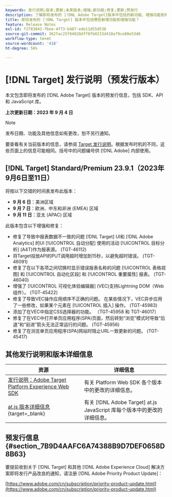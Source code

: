```yaml
---
keywords: 发行说明;版本;更新;未来版本;增强;新功能;修复;更新;预发行
description: 了解即将发布的 [!DNL Adobe Target]版本中包括的新功能、增强功能和修复，包括 SDK、API 和 JavaScript 库。
title: 即将发布的 [!DNL Target] 版本中包括哪些新增功能和增强功能？
feature: Release Notes
exl-id: f2783042-f6ee-4f73-b487-ede11d55d530
source-git-commit: 362fac25f04028dff0fb0233d418ef9ce88e53d6
workflow-type: tm+mt
source-wordcount: '418'
ht-degree: 56%

---
```


# [!DNL Target] 发行说明（预发行版本）

本文包含即将发布的 [!DNL Adobe Target] 版本的预发行信息，包括 SDK、API 和 JavaScript 库。

**上次更新日期：2023 年 9 月 4 日**

>[!NOTE]
>
>发布日期、功能及其他信息如有更改，恕不另行通知。
>
>要查看有关当前版本的信息，请参阅 [Target 发行说明](release-notes.md)。根据发布时机的不同，这些页面上的信息可能相同。括号中的问题编号供 [!DNL Adobe] 内部使用。

## [!DNL Target] Standard/Premium 23.9.1（2023年9月6日至11日）

将按以下交错的时间表发布此版本：

* **9 月 6 日**：美洲区域
* **9 月 7 日**：欧洲、中东和非洲 (EMEA) 区域
* **9 月 11 日**：亚太 (APAC) 区域

此版本包含以下增强和修复：

* 修复了导致中报表数据不一致的问题 [!DNL Target] UI和 [!DNL Adobe Analytics] 的UI [!UICONTROL 自动分配] 使用的活动 [!UICONTROL 目标分析] (A4T)作为报表源。 (TGT-46112)
* 将Target投放API的PUT调用超时增加到15秒，以避免超时错误。 (TGT-46091)
* 修复了在以下各项之间切换时显示错误报表名称的问题 [!UICONTROL 表格视图] 和 [!UICONTROL 自动化区段] 和 [!UICONTROL 重要属性] 报表。 (TGT-46040)
* 增强了 [!UICONTROL 可视化体验编辑器] (VEC)支持Lightning DOM（Web组件）。 (TGT-45422)
* 修复了导致VEC操作应用顺序不正确的问题。 在某些情况下，VEC异步应用了一些修改，如果某个元素在 [!UICONTROL 插入] 操作。 (TGT-45983)
* 添加了在VEC中指定CSS选择器的功能。 （TGT-45958 和 TGT-46017）
* 修复了在VEC中打开单页应用程序(SPA)页面，然后转到“浏览”模式时导致“后退”和“前进”箭头无法正常运行的问题。 (TGT-45956)
* 修复了在浏览单页应用程序(SPA)网站时阻止URL一致更新的问题。 (TGT-45417)

## 其他发行说明和版本详细信息

| 资源 | 详细信息 |
|--- |--- |
| [发行说明：Adobe Target Platform Experience Web SDK](https://experienceleague.adobe.com/docs/experience-platform/edge/release-notes.html?lang=zh-Hans) | 有关 Platform Web SDK 各个版本中的更改的详细信息。 |
| [at.js 版本详细信息](https://experienceleague.corp.adobe.com/docs/target-dev/developer/client-side/at-js-implementation/target-atjs-versions.html){target=_blank} | 有关 [!DNL Adobe Target] at.js JavaScript 库每个版本中的更改的详细信息。 |

## 预发行信息 {#section_7B9D4AAFC6A74388B9D7DEF0658D8B63}

要提前收到关于 [!DNL Target] 和其他 [!DNL Adobe Experience Cloud] 解决方案即将发行产品改良的通知，请注册 [!DNL Adobe Priority Product Update]：

[https://www.adobe.com/cn/subscription/priority-product-update.html](https://www.adobe.com/cn/subscription/priority-product-update.html)
